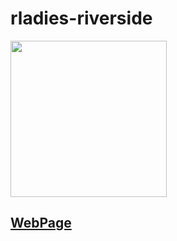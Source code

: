 # rladies-riverside

<img src="https://github.com/rladies/rladies-riverside/blob/master/images/rLadiesLogo.png" width="250" class="center"/>

## [WebPage](https://rladies.github.io/riverside/)